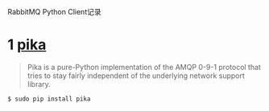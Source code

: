 RabbitMQ Python Client记录

# 1 [pika](https://pika.readthedocs.org)
	
> Pika is a pure-Python implementation of the AMQP 0-9-1 protocol that tries to stay fairly independent of the underlying network support library.
	
	
	$ sudo pip install pika